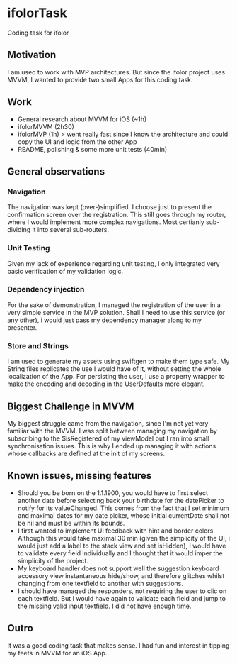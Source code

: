 # ifolorTask
Coding task for ifolor

## Motivation
I am used to work with MVP architectures. But since the ifolor project uses MVVM, I wanted to provide two small Apps for this coding task.

## Work
- General research about MVVM for iOS (~1h)
- ifolorMVVM (2h30)
- ifolorMVP (1h) > went really fast since I know the architecture and could copy the UI and logic from the other App
- README, polishing & some more unit tests (40min)

## General observations
### Navigation
The navigation was kept (over-)simplified. I choose just to present the confirmation screen over the registration.
This still goes through my router, where I would implement more complex navigations. Most certianly sub-dividing it into several sub-routers.

### Unit Testing
Given my lack of experience regarding unit testing, I only integrated very basic verification of my validation logic.

### Dependency injection
For the sake of demonstration, I managed the registration of the user in a very simple service in the MVP solution.
Shall I need to use this service (or any other), i would just pass my dependency manager along to my presenter.

### Store and Strings
I am used to generate my assets using swiftgen to make them type safe. My String files replicates the use I would have of it, without setting the whole localization of the App.
For persisting the user, I use a property wrapper to make the encoding and decoding in the UserDefaults more elegant.

## Biggest Challenge in MVVM
My biggest struggle came from the navigation, since I'm not yet very familiar with the MVVM.
I was split between managing my navigation by subscribing to the $isRegistered of my viewModel but I ran into small synchronisation issues.
This is why I ended up managing it with actions whose callbacks are defined at the init of my screens.

## Known issues, missing features
- Should you be born on the 1.1.1900, you would have to first select another date before selecting back your birthdate for the datePicker to notify for its valueChanged. This comes from the fact that I set minimum and maximal dates for my date picker, whose initial currentDate shall not be nil and must be within its bounds.
- I first wanted to implement UI feedback with hint and border colors. Although this would take maximal 30 min (given the simplicity of the UI, i would just add a label to the stack view and set isHidden), I would have to validate every field individually and I thought that it would imper the simplicity of the project.
- My keyboard handler does not support well the suggestion keyboard accessory view instantaneous hide/show, and therefore glitches whilst changing from one textfield to another with suggestions.
- I should have managed the responders, not requiring the user to clic on each textfield. But I would have again to validate each field and jump to the missing valid input textfield. I did not have enough time.

## Outro
It was a good coding task that makes sense. I had fun and interest in tipping my feets in MVVM for an iOS App.
